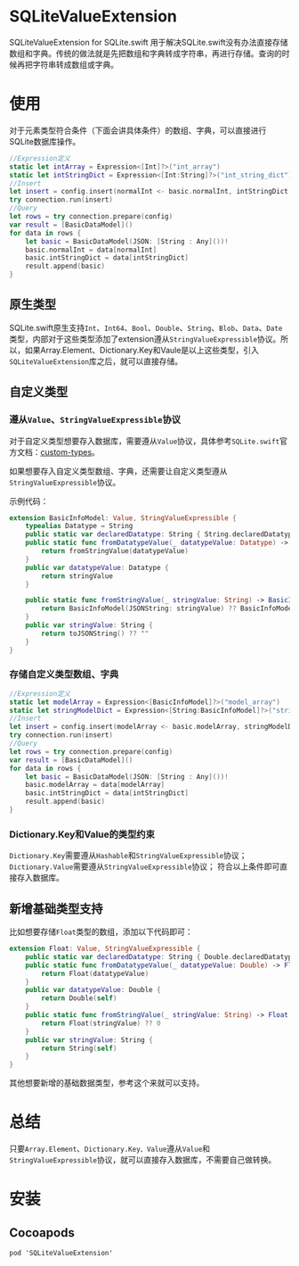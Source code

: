 # SQLiteValueExtension
SQLiteValueExtension for SQLite.swift
用于解决SQLite.swift没有办法直接存储数组和字典。传统的做法就是先把数组和字典转成字符串，再进行存储。查询的时候再把字符串转成数组或字典。


# 使用

对于元素类型符合条件（下面会讲具体条件）的数组、字典，可以直接进行SQLite数据库操作。
```Swift
//Expression定义
static let intArray = Expression<[Int]?>("int_array")
static let intStringDict = Expression<[Int:String]?>("int_string_dict")
//Insert
let insert = config.insert(normalInt <- basic.normalInt, intStringDict <- basic.intStringDict)
try connection.run(insert)
//Query
let rows = try connection.prepare(config)
var result = [BasicDataModel]()
for data in rows {
    let basic = BasicDataModel(JSON: [String : Any]())!
    basic.normalInt = data[normalInt]
    basic.intStringDict = data[intStringDict]
    result.append(basic)
}
```


## 原生类型
SQLite.swift原生支持`Int`、`Int64`、`Bool`、`Double`、`String`、`Blob`、`Data`、`Date`类型，内部对于这些类型添加了extension遵从`StringValueExpressible`协议。所以，如果Array.Element、Dictionary.Key和Vaule是以上这些类型，引入`SQLiteValueExtension`库之后，就可以直接存储。

## 自定义类型

### 遵从`Value`、`StringValueExpressible`协议
对于自定义类型想要存入数据库，需要遵从`Value`协议，具体参考`SQLite.swift`官方文档：[custom-types](https://github.com/stephencelis/SQLite.swift/blob/master/Documentation/Index.md#custom-types)。

如果想要存入自定义类型数组、字典，还需要让自定义类型遵从`StringValueExpressible`协议。

示例代码：
```Swift
extension BasicInfoModel: Value, StringValueExpressible {
    typealias Datatype = String
    public static var declaredDatatype: String { String.declaredDatatype }
    public static func fromDatatypeValue(_ datatypeValue: Datatype) -> BasicInfoModel {
        return fromStringValue(datatypeValue)
    }
    public var datatypeValue: Datatype {
        return stringValue
    }

    public static func fromStringValue(_ stringValue: String) -> BasicInfoModel {
        return BasicInfoModel(JSONString: stringValue) ?? BasicInfoModel(JSON: [String : Any]())!
    }
    public var stringValue: String {
        return toJSONString() ?? ""
    }
}
```

### 存储自定义类型数组、字典

```Swift
//Expression定义
static let modelArray = Expression<[BasicInfoModel]?>("model_array")
static let stringModelDict = Expression<[String:BasicInfoModel]?>("string_model_dict")
//Insert
let insert = config.insert(modelArray <- basic.modelArray, stringModelDict <- basic.stringModelDict)
try connection.run(insert)
//Query
let rows = try connection.prepare(config)
var result = [BasicDataModel]()
for data in rows {
    let basic = BasicDataModel(JSON: [String : Any]())!
    basic.modelArray = data[modelArray]
    basic.intStringDict = data[intStringDict]
    result.append(basic)
}
```

### Dictionary.Key和Value的类型约束

`Dictionary.Key`需要遵从`Hashable`和`StringValueExpressible`协议；
`Dictionary.Value`需要遵从`StringValueExpressible`协议；
符合以上条件即可直接存入数据库。

## 新增基础类型支持

比如想要存储`Float`类型的数组，添加以下代码即可：
```Swift
extension Float: Value, StringValueExpressible {
    public static var declaredDatatype: String { Double.declaredDatatype }
    public static func fromDatatypeValue(_ datatypeValue: Double) -> Float {
        return Float(datatypeValue)
    }
    public var datatypeValue: Double {
        return Double(self)
    }
    public static func fromStringValue(_ stringValue: String) -> Float {
        return Float(stringValue) ?? 0
    }
    public var stringValue: String {
        return String(self)
    }
}
```

其他想要新增的基础数据类型，参考这个来就可以支持。

# 总结

只要`Array.Element`、`Dictionary.Key、Value`遵从`Value`和`StringValueExpressible`协议，就可以直接存入数据库，不需要自己做转换。

# 安装

## Cocoapods

```
pod 'SQLiteValueExtension'
```







